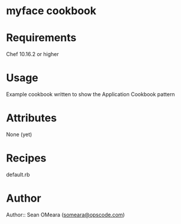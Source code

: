 # myface cookbook

# Requirements
Chef 10.16.2 or higher

# Usage
Example cookbook written to show the Application Cookbook pattern

# Attributes
None (yet)

# Recipes
default.rb

# Author

Author:: Sean OMeara (<someara@opscode.com>)
